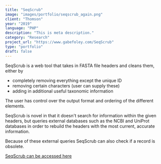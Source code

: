```yaml
---
title: "SeqScrub"
image: "images/portfolio/seqscrub_again.png"
client: "Thomson"
year: "2019"
language: "PHP"
description: "This is meta description."
category: "Research"
project_url: "https://www.gabefoley.com/SeqScrub"
type: "portfolio"
draft: false
---
```


SeqScrub is a web tool that takes in FASTA file headers and cleans them, either by

- completely removing everything except the unique ID
- removing certain characters (user can supply these)
- adding in additional useful taxonomic information


The user has control over the output format and ordering of the different elements.

SeqScrub is novel in that it doesn't search for information within the given headers, but queries external databases such as the NCBI and UniProt databases in order to rebuild the headers with the most current, accurate information.

Because of these external queries SeqScrub can also check if a record is obsolete.


<a href="https://www.gabefoley.com/SeqScrub"> SeqScrub can be accessed here </a>
